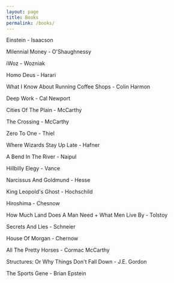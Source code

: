 ```yaml
---
layout: page
title: Books
permalink: /books/
---
```


Einstein - Isaacson

Milennial Money - O'Shaughnessy

iWoz - Wozniak

Homo Deus - Harari

What I Know About Running Coffee Shops - Colin Harmon

Deep Work - Cal Newport

Cities Of The Plain - McCarthy

The Crossing - McCarthy

Zero To One - Thiel

Where Wizards Stay Up Late - Hafner

A Bend In The River - Naipul

Hillbilly Elegy - Vance

Narcissus And Goldmund - Hesse

King Leopold's Ghost - Hochschild

Hiroshima - Chesnow

How Much Land Does A Man Need + What Men Live By - Tolstoy

Secrets And Lies - Schneier

House Of Morgan - Chernow

All The Pretty Horses - Cormac McCarthy

Structures: Or Why Things Don't Fall Down - J.E.  Gordon

The Sports Gene - Brian Epstein
